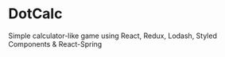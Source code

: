 # DotCalc

Simple calculator-like game using React, Redux, Lodash, Styled Components & React-Spring
